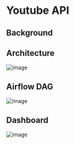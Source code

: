 # Youtube API

## Background

## Architecture 

![image](https://github.com/AsifBrohi/DE_youtube_api/assets/52333702/604015d6-1337-485e-bfbf-65fe00b05ce7)

## Airflow DAG

![image](https://github.com/AsifBrohi/DE_youtube_api/assets/52333702/3809c7fe-8d60-4a1e-b177-453e93216762)

## Dashboard 

![image](https://github.com/AsifBrohi/DE_youtube_api/assets/52333702/3548c873-ab3c-467c-a9a6-70660eacc7f3)
